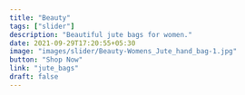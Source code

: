 ```yaml
---
title: "Beauty"
tags: ["slider"]
description: "Beautiful jute bags for women."
date: 2021-09-29T17:20:55+05:30
image: "images/slider/Beauty-Womens_Jute_hand_bag-1.jpg"
button: "Shop Now"
link: "jute_bags"
draft: false
---
```

